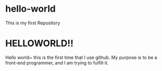# hello-world
This is my first Repository


HELLOWORLD!!
================
Hello world~ this is the first time that I use github. My purpose is to be a front-end programmer, and I am trying to fulfill it.
